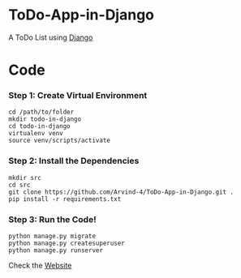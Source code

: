# ToDo-App-in-Django

A ToDo List using [Django](https://www.djangoproject.com/)

# Code

### Step 1: Create Virtual Environment
```
cd /path/to/folder
mkdir todo-in-django
cd todo-in-django
virtualenv venv
source venv/scripts/activate
```

### Step 2: Install the Dependencies
```
mkdir src
cd src
git clone https://github.com/Arvind-4/ToDo-App-in-Django.git .
pip install -r requirements.txt
```

### Step 3: Run the Code!
```
python manage.py migrate
python manage.py createsuperuser
python manage.py runserver
```

Check the [Website](https://salty-chamber-07402.herokuapp.com/)
